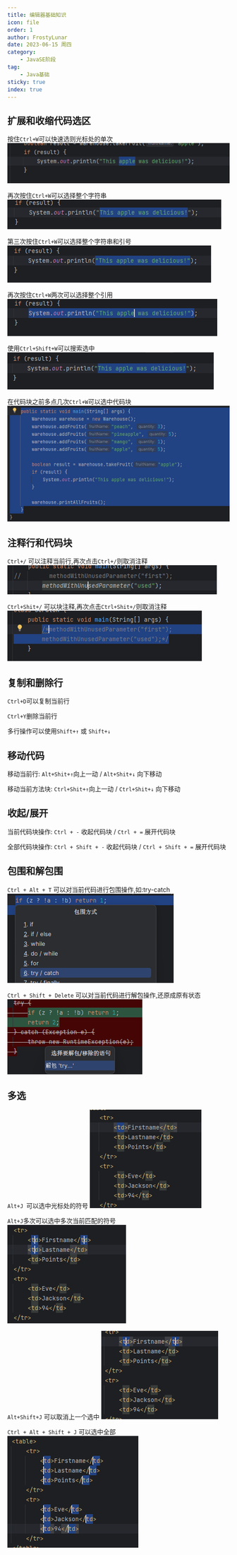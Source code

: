 ```yaml
---
title: 编辑器基础知识
icon: file
order: 1
author: FrostyLunar
date: 2023-06-15 周四
category:
	- JavaSE阶段
tag:
	- Java基础
sticky: true
index: true
---
```



## 扩展和收缩代码选区

按住`Ctrl+W`可以快速选则光标处的单次
![](./assets/image-20230421112309434.png)

再次按住`Ctrl+W`可以选择整个字符串
![](./assets/image-20230421112329136.png)

第三次按住`Ctrl+W`可以选择整个字符串和引号
![](./assets/image-20230421112354733.png)

再次按住`Ctrl+W`两次可以选择整个引用
![](./assets/image-20230421112423227.png)

使用`Ctrl+Shift+W`可以搜索选中
![](./assets/image-20230421112547292.png)

在代码块之前多点几次`Ctrl+W`可以选中代码块
![](./assets/image-20230421112642263.png)

## 注释行和代码块

`Ctrl+/` 可以注释当前行,再次点击`Ctrl+/`则取消注释
![](./assets/image-20230421112856112.png)

`Ctrl+Shit+/` 可以块注释,再次点击`Ctrl+Shit+/`则取消注释
![](./assets/image-20230421112925570.png)

## 复制和删除行

`Ctrl+D`可以复制当前行

`Ctrl+Y`删除当前行

多行操作可以使用`Shift+↑` 或 `Shift+↓`

## 移动代码

移动当前行: `Alt+Shit+↑`向上一动  /  `Alt+Shit+↓` 向下移动

移动当前方法块: `Ctrl+Shit+↑`向上一动  /  `Ctrl+Shit+↓` 向下移动

## 收起/展开

当前代码块操作: `Ctrl + -` 收起代码块   /   `Ctrl + =` 展开代码块

全部代码块操作: `Ctrl + Shift + -` 收起代码块   /   `Ctrl + Shift + =` 展开代码块

## 包围和解包围

`Ctrl + Alt + T` 可以对当前代码进行包围操作,如:try-catch
![](./assets/image-20230421113549540.png)

`Ctrl + Shift + Delete` 可以对当前代码进行解包操作,还原成原有状态
![](./assets/image-20230421113614076.png)

## 多选

`Alt+J `可以选中光标处的符号
![](./assets/image-20230421113818794.png)


`Alt+J`多次可以选中多次当前匹配的符号
![](./assets/image-20230421113832612.png)

`Alt+Shift+J` 可以取消上一个选中
![](./assets/image-20230421113810951.png)

`Ctrl + Alt + Shift + J` 可以选中全部
![](./assets/image-20230421113935055.png)